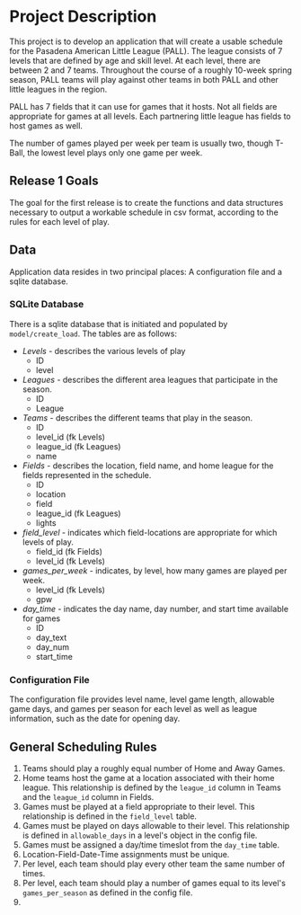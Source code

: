 # Project Description  
This project is to develop an application that will create a usable schedule
for the Pasadena American Little League (PALL).  The league consists of 7 levels that 
are defined by age and skill level.  At each level, there are between 2 and 7
teams.  Throughout the course of a roughly 10-week spring season, PALL teams will
play against other teams in both PALL and other little leagues in the region.  
  
PALL has 7 fields that it can use for games that it hosts.  Not all fields are
appropriate for games at all levels.  Each partnering little league has fields
to host games as well.  

The number of games played per week per team is usually two, though T-Ball, the 
lowest level plays only one game per week.  

## Release 1 Goals
The goal for the first release is to create the functions and data structures 
necessary to output a workable schedule in csv format, according to the rules for 
each level of play.  

## Data
Application data resides in two principal places:  A configuration file and a sqlite
database.  
### SQLite Database
There is a sqlite database that is initiated and populated by `model/create_load`.
The tables are as follows:  
*  *Levels* - describes the various levels of play  
    * ID
    * level
*  *Leagues* - describes the different area leagues that participate in the season.  
    * ID
    * League
*  *Teams* - describes the different teams that play in the season.
    * ID
    * level_id (fk Levels)
    * league_id (fk Leagues)
    * name
*  *Fields* - describes the location, field name, and home league for the fields represented in the schedule.
    * ID
    * location
    * field
    * league_id (fk Leagues)
    * lights
*  *field_level* - indicates which field-locations are appropriate for which levels of play.
    * field_id (fk Fields)
    * level_id (fk Levels)
*  *games_per_week* - indicates, by level, how many games are played per week.
    * level_id (fk Levels)
    * gpw  
*  *day_time* - indicates the day name, day number, and start time available for games
    * ID
    * day_text
    * day_num
    * start_time

### Configuration File
The configuration file provides level name, level game length, allowable game days, and games per season for each level as well
as league information, such as the date for opening day.  

## General Scheduling Rules  
1.  Teams should play a roughly equal number of Home and Away Games.
2.  Home teams host the game at a location associated with their home league.  This relationship is defined by the `league_id` column in Teams and the `league_id` column in Fields.
3.  Games must be played at a field appropriate to their level.  This relationship is defined in the `field_level` table.
4.  Games must be played on days allowable to their level.  This relationship is defined in  `allowable_days` in a level's object in the config file.
5.  Games must be assigned a day/time timeslot from the `day_time` table.
6.  Location-Field-Date-Time assignments must be unique.
7.  Per level, each team should play every other team the same number of times.
8.  Per level, each team should play a number of games equal to its level's `games_per_season` as defined in the config file.
9. 
